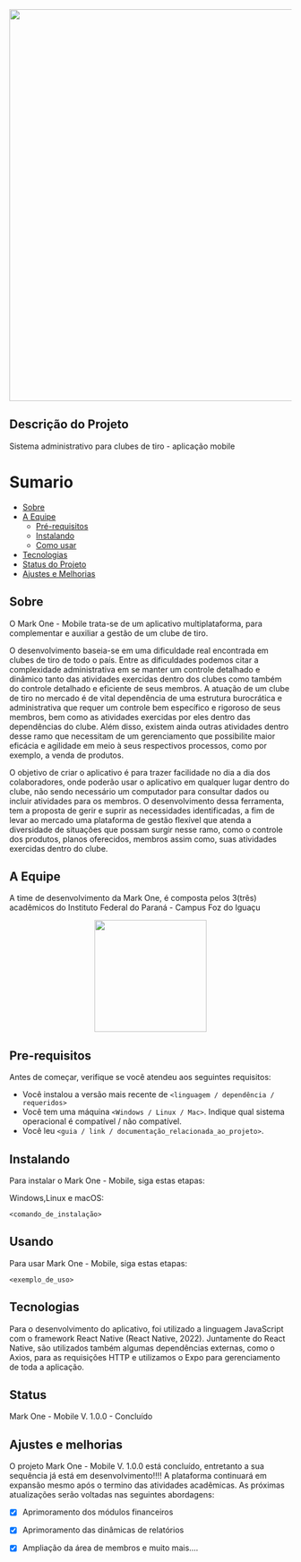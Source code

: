 <!-- # MARK ONE - Mobile -->
<div align="center">
<img src="https://user-images.githubusercontent.com/53586550/158836261-f427c2a5-c802-40e4-9c2d-1b6c30da7fe5.png" width="700px" />
</div>


## Descrição do Projeto
  <p>Sistema administrativo para clubes de tiro - aplicação mobile</p>

Sumario
=================
   * [Sobre](#Sobre)
   * [A Equipe](#Equipe)
      * [Pré-requisitos](#Pre-requisitos)
      * [Instalando](#Instalando)
      * [Como usar](#Usando)
   * [Tecnologias](#Tecnologias)
   * [Status do Projeto](#status)
   * [Ajustes e Melhorias](#Ajustes-e-Melhorias)


  ## Sobre
  
  <p>
    O Mark One - Mobile trata-se de um aplicativo multiplataforma, para complementar e auxiliar a gestão de um clube de tiro. 
  </p> 
  <p>
	    O desenvolvimento baseia-se em uma dificuldade real encontrada em clubes de tiro de todo o país. Entre as dificuldades podemos citar a complexidade administrativa 
    em se manter um controle detalhado e dinâmico tanto das atividades exercidas dentro dos clubes como também do controle detalhado e eficiente de seus membros.
	    A atuação de um clube de tiro no mercado é de vital dependência de uma estrutura burocrática e administrativa que requer um controle bem específico e rigoroso de 
    seus membros, bem como as atividades exercidas por eles dentro das dependências do clube. Além disso, existem ainda outras atividades dentro desse ramo que 
    necessitam de um gerenciamento que possibilite maior eficácia e agilidade em meio à seus respectivos processos, como por exemplo, a venda de produtos.
</p> 
  <p>  
    O objetivo de criar o aplicativo é para trazer facilidade no dia a dia dos colaboradores, onde poderão usar o aplicativo em qualquer lugar dentro do clube, não sendo
    necessário um computador para consultar dados ou incluir atividades para os membros. O desenvolvimento dessa ferramenta,  tem a proposta de gerir e suprir as 
    necessidades identificadas, a fim de levar ao mercado uma plataforma de gestão flexível que atenda a diversidade de situações que possam surgir nesse ramo, como 
    o controle dos produtos, planos oferecidos, membros assim como, suas atividades exercidas dentro do clube.
</p>
  

## A Equipe
  A time de desenvolvimento da Mark One, é composta pelos 3(três) acadêmicos do Instituto Federal do Paraná - Campus Foz do Iguaçu
  <div align="center">
	<img src="https://user-images.githubusercontent.com/53586550/158848733-45e048cf-f332-4d43-bda6-f55d8766aa6d.png" height="200px" padding="50px">
</div>

## Pre-requisitos

Antes de começar, verifique se você atendeu aos seguintes requisitos:
<!---exemplos de topico--->
* Você instalou a versão mais recente de `<linguagem / dependência / requeridos>`
* Você tem uma máquina `<Windows / Linux / Mac>`. Indique qual sistema operacional é compatível / não compatível.
* Você leu `<guia / link / documentação_relacionada_ao_projeto>`.

## Instalando

Para instalar o Mark One - Mobile, siga estas etapas:

Windows,Linux e macOS:
```
<comando_de_instalação>
```

## Usando 

Para usar Mark One - Mobile, siga estas etapas:

```
<exemplo_de_uso>
```

## Tecnologias
<p>Para o desenvolvimento do aplicativo, foi utilizado a linguagem JavaScript com o framework React Native (React Native, 2022). Juntamente do React Native, são 
  utilizados também algumas dependências externas, como o Axios, para as requisições HTTP e utilizamos o Expo para gerenciamento de toda a aplicação. </p>
  

## Status
Mark One - Mobile V. 1.0.0 - Concluído


## Ajustes e melhorias

O projeto Mark One - Mobile V. 1.0.0 está concluído, entretanto a sua sequência já está em desenvolvimento!!!!
A plataforma continuará em expansão mesmo após o termino das atividades acadêmicas. As próximas atualizações serão voltadas nas seguintes abordagens: 
- [x] Aprimoramento dos módulos financeiros
- [x] Aprimoramento das dinâmicas de relatórios
- [x] Ampliação da área de membros
e muito mais....

